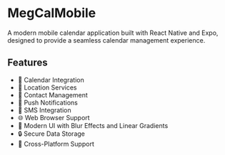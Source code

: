 # MegCalMobile

A modern mobile calendar application built with React Native and Expo, designed to provide a seamless calendar management experience.

## Features

- 📅 Calendar Integration
- 📍 Location Services
- 📱 Contact Management
- 🔔 Push Notifications
- 📱 SMS Integration
- 🌐 Web Browser Support
- 🎨 Modern UI with Blur Effects and Linear Gradients
- 🔒 Secure Data Storage
- 📱 Cross-Platform Support